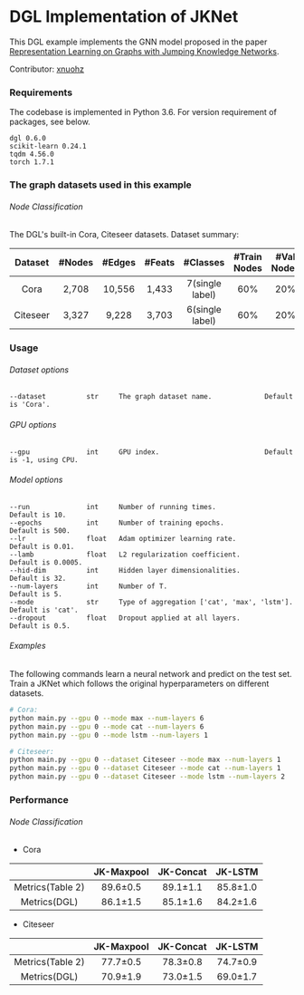 # DGL Implementation of JKNet

This DGL example implements the GNN model proposed in the paper [Representation Learning on Graphs with Jumping Knowledge Networks](https://arxiv.org/abs/1806.03536).

Contributor: [xnuohz](https://github.com/xnuohz)

### Requirements
The codebase is implemented in Python 3.6. For version requirement of packages, see below.

```
dgl 0.6.0
scikit-learn 0.24.1
tqdm 4.56.0
torch 1.7.1
```

### The graph datasets used in this example

###### Node Classification

The DGL's built-in Cora, Citeseer datasets. Dataset summary:

| Dataset | #Nodes | #Edges | #Feats | #Classes | #Train Nodes | #Val Nodes | #Test Nodes |
| :-: | :-: | :-: | :-: | :-: | :-: | :-: | :-: |
| Cora | 2,708 | 10,556 | 1,433 | 7(single label) | 60% | 20% | 20% |
| Citeseer | 3,327 | 9,228 | 3,703 | 6(single label) | 60% | 20% | 20% |

### Usage

###### Dataset options
```
--dataset          str     The graph dataset name.             Default is 'Cora'.
```

###### GPU options
```
--gpu              int     GPU index.                          Default is -1, using CPU.
```

###### Model options
```
--run              int     Number of running times.                    Default is 10.
--epochs           int     Number of training epochs.                  Default is 500.
--lr               float   Adam optimizer learning rate.               Default is 0.01.
--lamb             float   L2 regularization coefficient.              Default is 0.0005.
--hid-dim          int     Hidden layer dimensionalities.              Default is 32.
--num-layers       int     Number of T.                                Default is 5.
--mode             str     Type of aggregation ['cat', 'max', 'lstm']. Default is 'cat'.
--dropout          float   Dropout applied at all layers.              Default is 0.5.
```

###### Examples

The following commands learn a neural network and predict on the test set.
Train a JKNet which follows the original hyperparameters on different datasets.
```bash
# Cora:
python main.py --gpu 0 --mode max --num-layers 6
python main.py --gpu 0 --mode cat --num-layers 6
python main.py --gpu 0 --mode lstm --num-layers 1

# Citeseer:
python main.py --gpu 0 --dataset Citeseer --mode max --num-layers 1
python main.py --gpu 0 --dataset Citeseer --mode cat --num-layers 1
python main.py --gpu 0 --dataset Citeseer --mode lstm --num-layers 2
```

### Performance

###### Node Classification

* Cora

|  | JK-Maxpool | JK-Concat | JK-LSTM |
| :-: | :-: | :-: | :-: |
| Metrics(Table 2) | 89.6±0.5 | 89.1±1.1 | 85.8±1.0 |
| Metrics(DGL) | 86.1±1.5 | 85.1±1.6 | 84.2±1.6 |

* Citeseer

|  | JK-Maxpool | JK-Concat | JK-LSTM |
| :-: | :-: | :-: | :-: |
| Metrics(Table 2) | 77.7±0.5 | 78.3±0.8 | 74.7±0.9 |
| Metrics(DGL) | 70.9±1.9 | 73.0±1.5 | 69.0±1.7 |